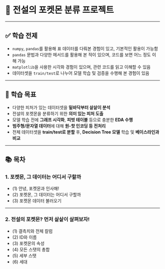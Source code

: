# 🧠 전설의 포켓몬 분류 프로젝트

---

## ✅ 학습 전제

- `numpy`, `pandas`를 활용해 표 데이터를 다뤄본 경험이 있고, 기본적인 활용이 가능함  
- `pandas` 문법과 다양한 메서드를 활용해 본 적이 있으며, 코드를 보면 어느 정도 이해 가능  
- `matplotlib`을 사용한 시각화 경험이 있으며, 관련 코드를 읽고 이해할 수 있음  
- 데이터셋을 `train/test`로 나누어 모델 학습 및 검증을 수행해 본 경험이 있음  

---

## 🎯 학습 목표

- 다양한 피처가 있는 데이터셋을 **밑바닥부터 샅샅이 분석**  
- 전설의 포켓몬을 분류하기 위한 **의미 있는 피처 도출**  
- 모델 학습 전에 **그래프 시각화**, **피벗 테이블** 등으로 충분한 **EDA 수행**  
- **범주형/문자열 데이터**에 대해 **원-핫 인코딩 등 전처리**  
- 전체 데이터셋을 **train/test로 분할** 후, **Decision Tree 모델** 학습 및 **베이스라인과 비교**

---

## 📚 목차

### 1. 포켓몬, 그 데이터는 어디서 구할까

- (1) 안녕, 포켓몬과 인사해!  
- (2) 포켓몬, 그 데이터는 어디서 구할까  
- (3) 포켓몬 데이터 불러오기  

---

### 2. 전설의 포켓몬? 먼저 샅샅이 살펴보자!

- (1) 결측치와 전체 칼럼  
- (2) ID와 이름  
- (3) 포켓몬의 속성  
- (4) 모든 스탯의 총합  
- (5) 세부 스탯  
- (6) 세대  

